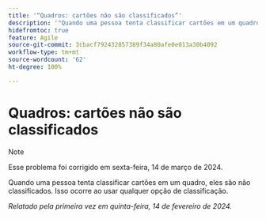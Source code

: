 ```yaml
---
title: '“Quadros: cartões não são classificados”'
description: '"Quando uma pessoa tenta classificar cartões em um quadro, eles não são classificados. Isso ocorre ao usar qualquer opção de classificação.”'
hidefromtoc: true
feature: Agile
source-git-commit: 3cbacf792432857389f34a80afe0e013a30b4092
workflow-type: tm+mt
source-wordcount: '62'
ht-degree: 100%

---
```



# Quadros: cartões não são classificados

>[!NOTE]
>
>Esse problema foi corrigido em sexta-feira, 14 de março de 2024.

Quando uma pessoa tenta classificar cartões em um quadro, eles são não classificados. Isso ocorre ao usar qualquer opção de classificação.

_Relatado pela primeira vez em quinta-feira, 14 de fevereiro de 2024._
